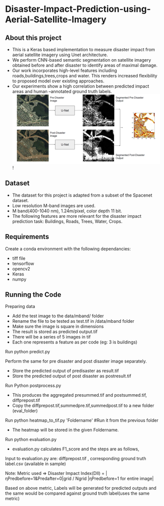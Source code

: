 # Disaster-Impact-Prediction-using-Aerial-Satellite-Imagery

## About this project
* This is a Keras based implementation to measure disaster impact from aerial satellite imagery using Unet architecture.  
* We perform CNN-based semantic segmentation on satellite imagery obtained before and after disaster to identify areas of maximal damage.
* Our work incorporates high-level features including roads,buildings,trees,crops and water. This renders increased flexibility to proposed model over existing approaches.
* Our experiments show a high correlation between predicted impact areas and human –annotated ground truth labels.
![banner](https://github.com/GogulaK/Disaster-Impact-Prediction-using-Aerial-Satellite-Imagery/blob/b8824cc99d2c6c1055e5aaf776a2c09f57fd69ca/img_readme.png)!
## Dataset
* The dataset for this project is adapted from a subset of the Spacenet dataset.
* Low resolution M-band images are used.
* M band(400-1040 nm), 1.24m/pixel, color depth 11 bit.
* The following features are more relevant for the disaster impact prediction task: Buildings, Roads, Trees, Water, Crops.

## Requirements
Create a conda environment with the following dependancies:
* tiff file
* tensorflow
* opencv2
* Keras
* numpy

## Running the Code
Preparing data
* Add the test image to the data/mband/ folder
* Rename the file to be tested as test.tif in /data/mband folder
* Make sure the image is square in dimensions
* The result is stored as predicted output.tif
* There will be a series of 5 images in tif
* Each one represents a feature as per code (eg: 3 is buildings)

Run python predict.py

Perform the same for pre disaster and post disaster image separately.
* Store the predicted output of predisaster as result.tif
* Store the predicted output of post disaster as postresult.tif

Run Python postprocess.py
* This produces the aggregated presummed.tif and postsummed.tif, diffprepost.tif
* Copy the diffprepost.tif,summedpre.tif,summedpost.tif to a new folder (eval_folder)

Run python heatmap_to_tif.py 'Foldername' #Run it from the previous folder  
* The heatmap will be stored in the given Foldername.

Run python evaluation.py
* evaluation.py calculates F1_score and the steps are as follows,

Input to evaluation.py are: diffprepost.tif , corresponding ground truth label.csv (available in sample) 
        
Note: Metric used => Disaster Impact Index(DII) = |ηPredbefore=1&Predafter=0|grid /  Ngrid |ηPredbefore=1 for entire image|      

Based on above metric, Labels will be generated for predicted outputs and the same would be compared against ground truth label(uses the same metric)
     


